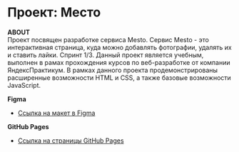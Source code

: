 # Проект: Место

**ABOUT**  
Проект посвящен разработке сервиса Mesto. Сервис Mesto - это интерактивная страница, куда можно добавлять фотографии, удалять их и ставить лайки.
Спринт 1/3.
Данный проект является учебным, выполнен в рамах прохождения курсов по веб-разработке от компании ЯндексПрактикум.
В рамках данного проекта продемонстрированы расширенные возможности HTML и CSS, а также базовые возможности JavaScript.  

**Figma**
* [Ссылка на макет в Figma](https://www.figma.com/file/2cn9N9jSkmxD84oJik7xL7/JavaScript.-Sprint-4?node-id=0%3A1)

**GitHub Pages**
* [Ссылка на страницы GitHub Pages](https://luccbesson.github.io/mesto/)
